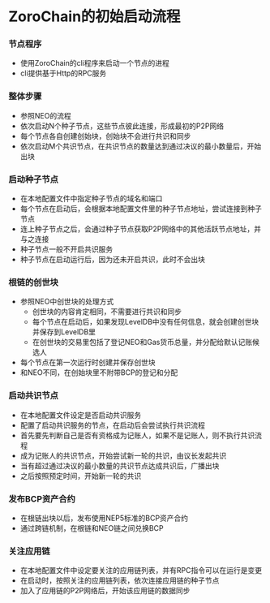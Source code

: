 # ZoroChain的初始启动流程
### 节点程序
* 使用ZoroChain的cli程序来启动一个节点的进程
* cli提供基于Http的RPC服务

### 整体步骤
* 参照NEO的流程
* 依次启动N个种子节点，这些节点彼此连接，形成最初的P2P网络
* 每个节点各自创建创始块，创始块不会进行共识和同步
* 依次启动M个共识节点，在共识节点的数量达到通过决议的最小数量后，开始出块

### 启动种子节点
* 在本地配置文件中指定种子节点的域名和端口
* 每个节点在启动后，会根据本地配置文件里的种子节点地址，尝试连接到种子节点
* 连上种子节点之后，会通过种子节点获取P2P网络中的其他活跃节点地址，并与之连接
* 种子节点一般不开启共识服务
* 种子节点在启动运行后，因为还未开启共识，此时不会出块

### 根链的创世块
* 参照NEO中创世块的处理方式
  * 创世块的内容肯定相同，不需要进行共识和同步
  * 每个节点在启动后，如果发现LevelDB中没有任何信息，就会创建创世块并保存到LevelDB里
  * 在创世块的交易里包括了登记NEO和Gas货币总量，并分配给默认记账候选人
* 每个节点在第一次运行时创建并保存创世块
* 和NEO不同，在创始块里不附带BCP的登记和分配

### 启动共识节点
* 在本地配置文件设定是否启动共识服务
* 配置了启动共识服务的节点，在启动后会尝试执行共识流程
* 首先要先判断自己是否有资格成为记账人，如果不是记账人，则不执行共识流程
* 成为记账人的共识节点，开始尝试新一轮的共识，由议长发起共识
* 当有超过通过决议的最小数量的共识节点达成共识后，广播出块
* 之后按照预定时间，开始新一轮的共识

### 发布BCP资产合约
* 在根链出块以后，发布使用NEP5标准的BCP资产合约
* 通过跨链机制，在根链和NEO链之间兑换BCP

### 关注应用链
* 在本地配置文件中设定要关注的应用链列表，并有RPC指令可以在运行是变更
* 在启动时，按照关注的应用链列表，依次连接应用链的种子节点
* 加入了应用链的P2P网络后，开始该应用链的数据同步

